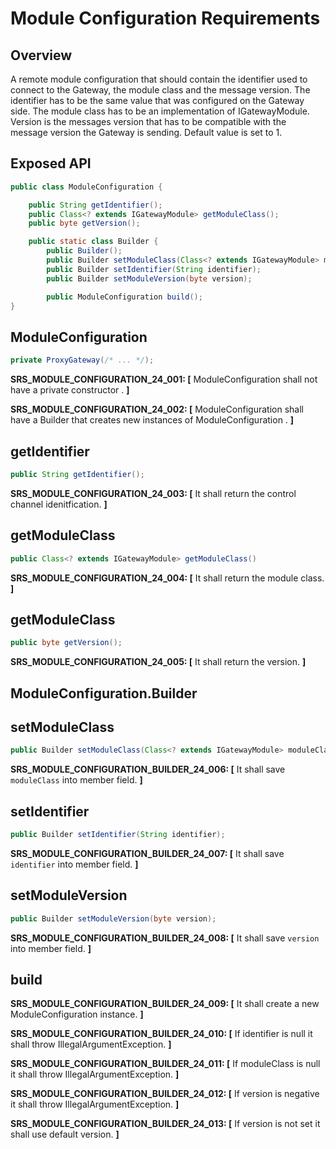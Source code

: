 Module Configuration Requirements
===================

## Overview

A remote module configuration that should contain the identifier used to connect to the Gateway, the module class and the message version. The identifier has to be the same value that was configured on the Gateway side. The module class has to be an implementation of IGatewayModule. Version is the messages version that has to be compatible with the message version the Gateway is sending. Default value is set to 1.

## Exposed API

``` java
public class ModuleConfiguration {

    public String getIdentifier();
    public Class<? extends IGatewayModule> getModuleClass();
    public byte getVersion();

    public static class Builder {
        public Builder();
        public Builder setModuleClass(Class<? extends IGatewayModule> moduleClass);
        public Builder setIdentifier(String identifier);
        public Builder setModuleVersion(byte version);

        public ModuleConfiguration build();
}
```

## ModuleConfiguration
```java
private ProxyGateway(/* ... */);
```
**SRS_MODULE_CONFIGURATION_24_001: [** ModuleConfiguration shall not have a private constructor . **]**

**SRS_MODULE_CONFIGURATION_24_002: [** ModuleConfiguration shall have a Builder that creates new instances of ModuleConfiguration . **]**

## getIdentifier
```java
public String getIdentifier();
```

**SRS_MODULE_CONFIGURATION_24_003: [** It shall return the control channel idenitfication. **]**

## getModuleClass
```java
public Class<? extends IGatewayModule> getModuleClass()
```
**SRS_MODULE_CONFIGURATION_24_004: [** It shall return the module class. **]**

## getModuleClass
```java
public byte getVersion();
```
**SRS_MODULE_CONFIGURATION_24_005: [** It shall return the version. **]**

## ModuleConfiguration.Builder 

## setModuleClass

```java
public Builder setModuleClass(Class<? extends IGatewayModule> moduleClass);
```
**SRS_MODULE_CONFIGURATION_BUILDER_24_006: [** It shall save `moduleClass` into member field.  **]**

## setIdentifier

```java
public Builder setIdentifier(String identifier);
```
**SRS_MODULE_CONFIGURATION_BUILDER_24_007: [** It shall save `identifier` into member field.  **]**


## setModuleVersion
```java
public Builder setModuleVersion(byte version);
```
**SRS_MODULE_CONFIGURATION_BUILDER_24_008: [** It shall save `version` into member field.  **]**

## build

**SRS_MODULE_CONFIGURATION_BUILDER_24_009: [** It shall create a new ModuleConfiguration instance. **]**

**SRS_MODULE_CONFIGURATION_BUILDER_24_010: [** If identifier is null it shall throw IllegalArgumentException. **]**

**SRS_MODULE_CONFIGURATION_BUILDER_24_011: [** If moduleClass is null it shall throw IllegalArgumentException. **]**

**SRS_MODULE_CONFIGURATION_BUILDER_24_012: [** If version is negative it shall throw IllegalArgumentException. **]**

**SRS_MODULE_CONFIGURATION_BUILDER_24_013: [** If version is not set it shall use default version. **]**